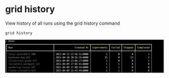 # grid history

View history of all runs using the grid history command

```text
grid history
```

![](../../../../.gitbook/assets/image%20%2846%29.png)

